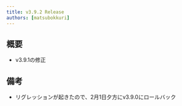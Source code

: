 ```yaml
---
title: v3.9.2 Release
authors: [matsubokkuri]
---
```


## 概要

- v3.9.1の修正

## 備考

- リグレッションが起きたので、2月1日夕方にv3.9.0にロールバック


